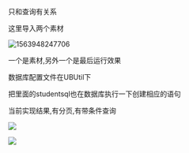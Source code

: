 只和查询有关系

这里导入两个素材

![1563948247706](C:\Users\RuicyQuan\AppData\Roaming\Typora\typora-user-images\1563948247706.png)

一个是素材,另外一个是最后运行效果

数据库配置文件在UBUtil下

把里面的studentsql也在数据库执行一下创建相应的语句

当前实现结果,有分页,有带条件查询

![](https://sumomoriaty.oss-cn-beijing.aliyuncs.com/markdown/20190724140801.png)

![](https://sumomoriaty.oss-cn-beijing.aliyuncs.com/markdown/20190724140904.png)


